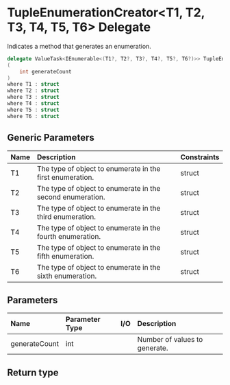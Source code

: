 ﻿


# TupleEnumerationCreator&lt;T1, T2, T3, T4, T5, T6&gt; Delegate



Indicates a method that generates an enumeration.


```c#
delegate ValueTask<IEnumerable<(T1?, T2?, T3?, T4?, T5?, T6?)>> TupleEnumerationCreator<T1, T2, T3, T4, T5, T6>
(
	int generateCount
)
where T1 : struct
where T2 : struct
where T3 : struct
where T4 : struct
where T5 : struct
where T6 : struct
```



## Generic Parameters
|Name|Description|Constraints|
|:--|:--|:--|
| T1 | The type of object to enumerate in the first enumeration. | struct |
| T2 | The type of object to enumerate in the second enumeration. | struct |
| T3 | The type of object to enumerate in the third enumeration. | struct |
| T4 | The type of object to enumerate in the fourth enumeration. | struct |
| T5 | The type of object to enumerate in the fifth enumeration. | struct |
| T6 | The type of object to enumerate in the sixth enumeration. | struct |









## Parameters
|Name|Parameter Type|I/O|Description|
|:--|:--|:-:|:--|
| generateCount | int |  | Number of values to generate. |
## Return type

